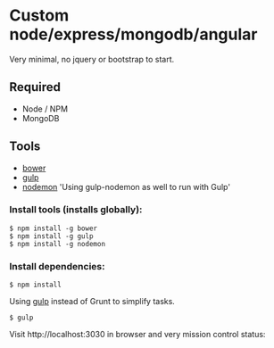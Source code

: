Custom node/express/mongodb/angular
======

Very minimal, no jquery or bootstrap to start.

## Required
* Node / NPM
* MongoDB

## Tools
* [bower](https://github.com/bower/bower)
* [gulp](https://github.com/gulpjs/gulp)
* [nodemon](https://github.com/remy/nodemon) 'Using gulp-nodemon as well to run with Gulp'

### Install tools (installs globally):
    $ npm install -g bower
    $ npm install -g gulp
    $ npm install -g nodemon

### Install dependencies:

    $ npm install

 Using [gulp](https://github.com/gulpjs/gulp) instead of Grunt to simplify tasks.

    $ gulp

 Visit http://localhost:3030 in browser and very mission control status:



